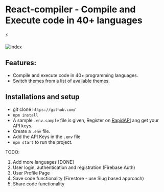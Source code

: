 # React-compiler - Compile and Execute code in 40+ languages

⚡️ 

![index](https://user-images.githubusercontent.com/102648499/200180466-56561b21-e2cc-40ae-abbb-25a90a41bca0.png)


## Features: 
- Compile and execute code in 40+ programming languages.
- Switch themes from a list of available themes.

## Installations and setup

- git clone `https://github.com/`
- `npm install`
- A sample `.env.sample` file is given, Register on <a href="https://rapidapi.com/judge0-official/api/judge0-ce/pricing" target="__blank">RapidAPI</a> ang get your API keys.
- Create a `.env` file.
- Add the API Keys in the `.env` file
- `npm start` to run the project.



TODO:

1. Add more languages [DONE]
2. User login, authentication and registration (Firebase Auth)
3. User Profile Page
4. Save code functionality (Firestore - use Slug based approach)
5. Share code functionality

